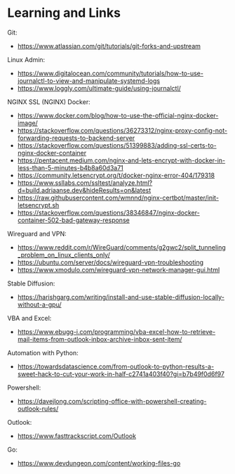 # Learning and Links

Git:
 - https://www.atlassian.com/git/tutorials/git-forks-and-upstream

Linux Admin:
 - https://www.digitalocean.com/community/tutorials/how-to-use-journalctl-to-view-and-manipulate-systemd-logs
 - https://www.loggly.com/ultimate-guide/using-journalctl/

NGINX SSL (NGINX) Docker:
 - https://www.docker.com/blog/how-to-use-the-official-nginx-docker-image/
 - https://stackoverflow.com/questions/36273312/nginx-proxy-config-not-forwarding-requests-to-backend-server
 - https://stackoverflow.com/questions/51399883/adding-ssl-certs-to-nginx-docker-container
 - https://pentacent.medium.com/nginx-and-lets-encrypt-with-docker-in-less-than-5-minutes-b4b8a60d3a71
 - https://community.letsencrypt.org/t/docker-nginx-error-404/179318
 - https://www.ssllabs.com/ssltest/analyze.html?d=build.adriaanse.dev&hideResults=on&latest
 - https://raw.githubusercontent.com/wmnnd/nginx-certbot/master/init-letsencrypt.sh
 - https://stackoverflow.com/questions/38346847/nginx-docker-container-502-bad-gateway-response

Wireguard and VPN:
 - https://www.reddit.com/r/WireGuard/comments/g2gwc2/split_tunneling_problem_on_linux_clients_only/
 - https://ubuntu.com/server/docs/wireguard-vpn-troubleshooting
 - https://www.xmodulo.com/wireguard-vpn-network-manager-gui.html

Stable Diffusion:
 - https://harishgarg.com/writing/install-and-use-stable-diffusion-locally-without-a-gpu/

VBA and Excel:
 - https://www.ebugg-i.com/programming/vba-excel-how-to-retrieve-mail-items-from-outlook-inbox-archive-inbox-sent-item/

Automation with Python:
 - https://towardsdatascience.com/from-outlook-to-python-results-a-sweet-hack-to-cut-your-work-in-half-c2741a403f40?gi=b7b49f0d6f97

Powershell:
 - https://davejlong.com/scripting-office-with-powershell-creating-outlook-rules/

Outlook:
 - https://www.fasttrackscript.com/Outlook

Go:
 - https://www.devdungeon.com/content/working-files-go
